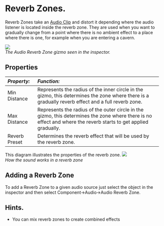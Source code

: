 Reverb Zones.
=============


<span class=keyword>Reverb Zones</span> take an [Audio Clip](class-AudioClip.html) and distort it depending where the audio listener is located inside the reverb zone. They are used when you want to gradually change from a point where there is no ambient effect to a place where there is one, for example when you are entering a cavern.

![](http://docwiki.hq.unity3d.com/uploads/Main/AudioReverbZone.png)  
_The Audio Reverb Zone gizmo seen in the inspector._


Properties
----------



|**_Property:_** |**_Function:_** |
|:---|:---|
|<span class=component>Min Distance</span> |Represents the radius of the inner circle in the gizmo, this determines the zone where there is a gradually reverb effect and a full reverb zone.|
|<span class=component>Max Distance</span> |Represents the radius of the outer circle in the gizmo, this determines the zone where there is no effect and where the reverb starts to get applied gradually.|
|<span class=component>Reverb Preset</span> |Determines the reverb effect that will be used by the reverb zone.|

This diagram illustrates the properties of the reverb zone.
![](http://docwiki.hq.unity3d.com/uploads/Main/ReverbZoneExpl.png)  
_How the sound works in a reverb zone_


Adding a Reverb Zone
--------------------

To add a Reverb Zone to a given audio source just select the object in the inspector and then select <span class=component>Component->Audio->Audio Reverb Zone</span>.

Hints.
------

* You can mix reverb zones to create combined effects
